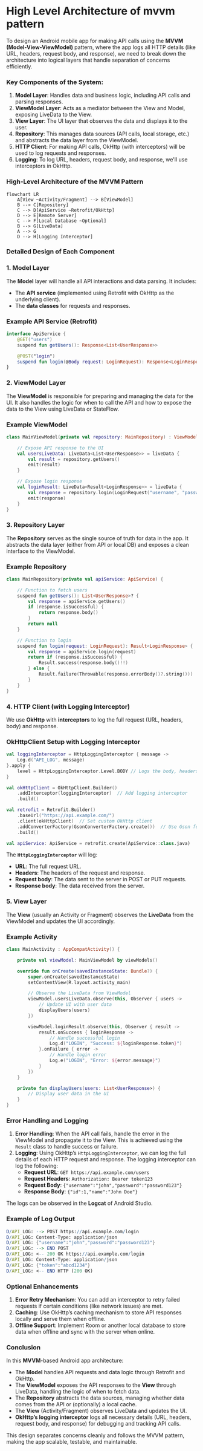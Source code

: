 # High Level Architecture of mvvm pattern

To design an Android mobile app for making API calls using the **MVVM (Model-View-ViewModel)** pattern, where the app logs all HTTP details (like URL, headers, request body, and response), we need to break down the architecture into logical layers that handle separation of concerns efficiently.

### Key Components of the System:

1. **Model Layer**: Handles data and business logic, including API calls and parsing responses.
2. **ViewModel Layer**: Acts as a mediator between the View and Model, exposing LiveData to the View.
3. **View Layer**: The UI layer that observes the data and displays it to the user.
4. **Repository**: This manages data sources (API calls, local storage, etc.) and abstracts the data layer from the ViewModel.
5. **HTTP Client**: For making API calls, OkHttp (with interceptors) will be used to log requests and responses.
6. **Logging**: To log URL, headers, request body, and response, we'll use interceptors in OkHttp.

### High-Level Architecture of the MVVM Pattern

```mermaid
flowchart LR
    A[View ~Activity/Fragment] --> B[ViewModel]
    B --> C[Repository]
    C --> D[ApiService ~Retrofit/OkHttp]
    D --> E[Remote Server]
    C --> F[Local Database ~Optional]
    B --> G[LiveData]
    A --> G
    D --> H[Logging Interceptor]

```

### Detailed Design of Each Component

### 1. **Model Layer**

The **Model** layer will handle all API interactions and data parsing. It includes:

- The **API service** (implemented using Retrofit with OkHttp as the underlying client).
- The **data classes** for requests and responses.

### Example API Service (Retrofit)

```kotlin
interface ApiService {
    @GET("users")
    suspend fun getUsers(): Response<List<UserResponse>>

    @POST("login")
    suspend fun login(@Body request: LoginRequest): Response<LoginResponse>
}

```

### 2. **ViewModel Layer**

The **ViewModel** is responsible for preparing and managing the data for the UI. It also handles the logic for when to call the API and how to expose the data to the View using LiveData or StateFlow.

### Example ViewModel

```kotlin
class MainViewModel(private val repository: MainRepository) : ViewModel() {

    // Expose API response to the UI
    val usersLiveData: LiveData<List<UserResponse>> = liveData {
        val result = repository.getUsers()
        emit(result)
    }

    // Expose login response
    val loginResult: LiveData<Result<LoginResponse>> = liveData {
        val response = repository.login(LoginRequest("username", "password"))
        emit(response)
    }
}

```

### 3. **Repository Layer**

The **Repository** serves as the single source of truth for data in the app. It abstracts the data layer (either from API or local DB) and exposes a clean interface to the ViewModel.

### Example Repository

```kotlin
class MainRepository(private val apiService: ApiService) {

    // Function to fetch users
    suspend fun getUsers(): List<UserResponse>? {
        val response = apiService.getUsers()
        if (response.isSuccessful) {
            return response.body()
        }
        return null
    }

    // Function to login
    suspend fun login(request: LoginRequest): Result<LoginResponse> {
        val response = apiService.login(request)
        return if (response.isSuccessful) {
            Result.success(response.body()!!)
        } else {
            Result.failure(Throwable(response.errorBody()?.string()))
        }
    }
}

```

### 4. **HTTP Client (with Logging Interceptor)**

We use **OkHttp** with **interceptors** to log the full request (URL, headers, body) and response.

### OkHttpClient Setup with Logging Interceptor

```kotlin
val loggingInterceptor = HttpLoggingInterceptor { message ->
    Log.d("API_LOG", message)
}.apply {
    level = HttpLoggingInterceptor.Level.BODY // Logs the body, headers, and request
}

val okHttpClient = OkHttpClient.Builder()
    .addInterceptor(loggingInterceptor)  // Add logging interceptor
    .build()

val retrofit = Retrofit.Builder()
    .baseUrl("https://api.example.com/")
    .client(okHttpClient)  // Set custom OkHttp client
    .addConverterFactory(GsonConverterFactory.create())  // Use Gson for serialization
    .build()

val apiService: ApiService = retrofit.create(ApiService::class.java)

```

The **`HttpLoggingInterceptor`** will log:

- **URL**: The full request URL.
- **Headers**: The headers of the request and response.
- **Request body**: The data sent to the server in POST or PUT requests.
- **Response body**: The data received from the server.

### 5. **View Layer**

The **View** (usually an Activity or Fragment) observes the **LiveData** from the ViewModel and updates the UI accordingly.

### Example Activity

```kotlin
class MainActivity : AppCompatActivity() {

    private val viewModel: MainViewModel by viewModels()

    override fun onCreate(savedInstanceState: Bundle?) {
        super.onCreate(savedInstanceState)
        setContentView(R.layout.activity_main)

        // Observe the LiveData from ViewModel
        viewModel.usersLiveData.observe(this, Observer { users ->
            // Update UI with user data
            displayUsers(users)
        })

        viewModel.loginResult.observe(this, Observer { result ->
            result.onSuccess { loginResponse ->
                // Handle successful login
                Log.d("LOGIN", "Success: ${loginResponse.token}")
            }.onFailure { error ->
                // Handle login error
                Log.e("LOGIN", "Error: ${error.message}")
            }
        })
    }

    private fun displayUsers(users: List<UserResponse>) {
        // Display user data in the UI
    }
}

```

### Error Handling and Logging

1. **Error Handling**: When the API call fails, handle the error in the ViewModel and propagate it to the View. This is achieved using the `Result` class to handle success or failure.
2. **Logging**: Using OkHttp’s `HttpLoggingInterceptor`, we can log the full details of each HTTP request and response. The logging interceptor can log the following:
    - **Request URL**: `GET https://api.example.com/users`
    - **Request Headers**: `Authorization: Bearer token123`
    - **Request Body**: `{"username":"john","password":"password123"}`
    - **Response Body**: `{"id":1,"name":"John Doe"}`

The logs can be observed in the **Logcat** of Android Studio.

### Example of Log Output

```mathematica
D/API_LOG: --> POST https://api.example.com/login
D/API_LOG: Content-Type: application/json
D/API_LOG: {"username":"john","password":"password123"}
D/API_LOG: --> END POST
D/API_LOG: <-- 200 OK https://api.example.com/login
D/API_LOG: Content-Type: application/json
D/API_LOG: {"token":"abcd1234"}
D/API_LOG: <-- END HTTP (200 OK)

```

### Optional Enhancements

1. **Error Retry Mechanism**: You can add an interceptor to retry failed requests if certain conditions (like network issues) are met.
2. **Caching**: Use OkHttp’s caching mechanism to store API responses locally and serve them when offline.
3. **Offline Support**: Implement Room or another local database to store data when offline and sync with the server when online.

### Conclusion

In this **MVVM**-based Android app architecture:

- The **Model** handles API requests and data logic through Retrofit and OkHttp.
- The **ViewModel** exposes the API responses to the **View** through LiveData, handling the logic of when to fetch data.
- The **Repository** abstracts the data sources, managing whether data comes from the API or (optionally) a local cache.
- The **View** (Activity/Fragment) observes LiveData and updates the UI.
- **OkHttp’s logging interceptor** logs all necessary details (URL, headers, request body, and response) for debugging and tracking API calls.

This design separates concerns cleanly and follows the MVVM pattern, making the app scalable, testable, and maintainable.

